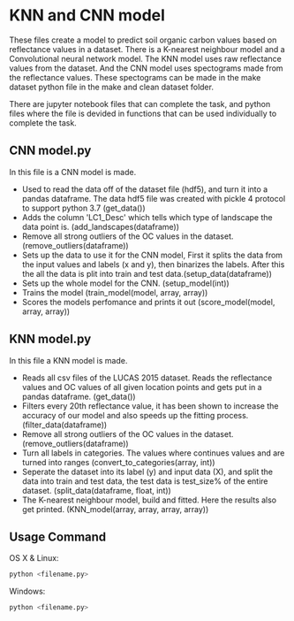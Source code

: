 # KNN and CNN model
These files create a model to predict soil organic carbon values based on reflectance values in a 
dataset. There is a K-nearest neighbour model and a Convolutional neural network model. The KNN model uses raw reflectance values from the dataset. And the CNN model uses spectograms made from the reflectance values. These spectograms can be made in the make dataset python file in the make and clean dataset folder.

There are jupyter notebook files that can complete the task, and python files where the file is devided in functions that can be used individually to complete the task.

## CNN model.py
In this file is a CNN model is made. 

* Used to read the data off of the dataset file (hdf5), and turn it into a pandas dataframe. The data hdf5 file was created with pickle 4 protocol to support python 3.7 (get_data())
* Adds the column 'LC1_Desc' which tells which type of landscape the data point is. (add_landscapes(dataframe))
* Remove all strong outliers of the OC values in the dataset. (remove_outliers(dataframe))
* Sets up the data to use it for the CNN model, First it splits the data from the input values and labels (x and y), then binarizes the labels. After this the all the data is plit into train and test data.(setup_data(dataframe))
* Sets up the whole model for the CNN. (setup_model(int))
* Trains the model (train_model(model, array, array))
* Scores the models perfomance and prints it out (score_model(model, array, array))


## KNN model.py
In this file a KNN model is made.

* Reads all csv files of the LUCAS 2015 dataset. Reads the reflectance values and OC values of all given location points and gets put in a pandas dataframe. (get_data())
* Filters every 20th reflectance value, it has been shown to increase the accuracy of our model and also speeds up the fitting process. (filter_data(dataframe))
* Remove all strong outliers of the OC values in the dataset. (remove_outliers(dataframe))
* Turn all labels in categories. The values where continues values and are turned into ranges (convert_to_categories(array, int))
* Seperate the dataset into its label (y) and input data (X), and split the data into train and test data, the test data is test_size% of the entire dataset. (split_data(dataframe, float, int))
* The K-nearest neighbour model, build and fitted. Here the results also get printed. (KNN_model(array, array, array, array))


## Usage Command

OS X & Linux:

```sh
python <filename.py>
```

Windows:

```sh
python <filename.py>

```
